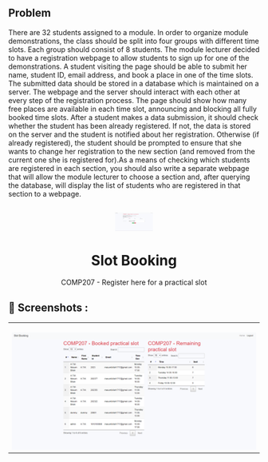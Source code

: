 ## Problem

There are 32 students assigned to a module. In order to organize module demonstrations, the
class should be split into four groups with different time slots. Each group should consist of 8
students. The module lecturer decided to have a registration webpage to allow students to sign up
for one of the demonstrations. A student visiting the page should be able to submit her name,
student ID, email address, and book a place in one of the time slots.
The submitted data should be stored in a database which is maintained on a server. The webpage
and the server should interact with each other at every step of the registration process. The page
should show how many free places are available in each time slot, announcing and blocking all
fully booked time slots. After a student makes a data submission, it should check whether the
student has been already registered. If not, the data is stored on the server and the student is
notified about her registration. Otherwise (if already registered), the student should be prompted
to ensure that she wants to change her registration to the new section (and removed from the
current one she is registered for).As a means of checking which students are registered in each section, you should also write a
separate webpage that will allow the module lecturer to choose a section and, after querying the
database, will display the list of students who are registered in that section to a webpage.

##

<p align="center">
  <img src="https://github.com/MBMishu/Register-for-a-practical-slot/blob/main/1.png" width="15%">
  <h1 align="center">
    Slot Booking
  </h1>
<p align="center">COMP207 - Register here for a practical slot</p>
</p>

## 📸 Screenshots :

<table width="100%"> 
<tr>
<td width="50%">
&nbsp; 
<br>

<img src="https://github.com/MBMishu/Register-for-a-practical-slot/blob/main/2.png">

</td>
</table> 
<br/>
